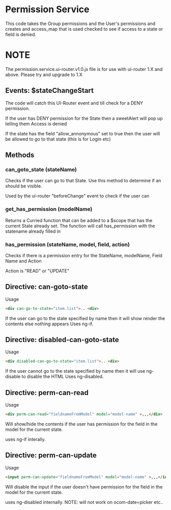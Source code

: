 # Permission Service

This code takes the Group permissions and the User's permissions and creates and access_map that is used checked to see if access to a state or field is denied.

# NOTE
The permission.service.ui-router.v1.0.js file is for use with ui-router 1.X and above. Please try and upgrade to 1.X

## Events: $stateChangeStart

The code will catch this UI-Router event and till check for a DENY permission.

If the user has DENY permission for the State then a sweetAlert will pop up telling them Access is denied

If the state has the field "allow_annonymous" set to true then the user will be allowed to go to that state (this is for Login etc)
## Methods

### can_goto_state (stateName)

Checks if the user can go to that State.
Use this method to determine if an <a> should be visible.

Used by the ui-router "beforeChange" event to check if the user can


### get_has_permission (modelName)

Returns a Curried function that can be added to a $scope that has the current State already set.
The function will call has_permission with the statename already filled in


### has_permission (stateName, model, field, action)

Checks if there is a permission entry for the StateName, modelName, Field Name and Action

Action is "READ" or "UPDATE"

## Directive: can-goto-state

Usage
```html
<div can-go-to-state="item.list">.. <div>
```

If the user can go to the state specified by name then it will show render the contents else nothing appears
Uses ng-if.


## Directive: disabled-can-goto-state

Usage
```html
<div disabled-can-go-to-state="item.list">.. <div>
```

If the user cannot go to the state specified by name then it will use ng-disable to disable the HTML
Uses ng-disabled.


## Directive: perm-can-read
Usage
```html
<div perm-can-read="fieldnameFromModel" model="model-name" >,,,</div>
```

Will show/hide the contents if the user has permission for the field in the model for the current state.

uses ng-if interally.

## Directive: perm-can-update
Usage
```html
<input perm-can-update="fieldnameFromModel" model="model-name" >,,,</input>
```

Will disable the input if the user doesn't have permission for the field in the model for the current state.

uses ng-disabled internally.
NOTE: will not work on ocom-date=picker etc..